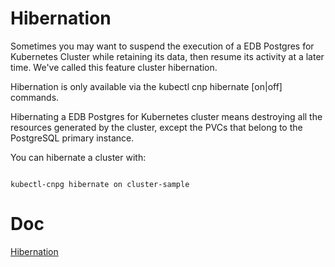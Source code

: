 
# Hibernation

Sometimes you may want to suspend the execution of a EDB Postgres for Kubernetes Cluster while retaining its data, then resume its activity at a later time. We've called this feature cluster hibernation.

Hibernation is only available via the kubectl cnp hibernate [on|off] commands.

Hibernating a EDB Postgres for Kubernetes cluster means destroying all the resources generated by the cluster, except the PVCs that belong to the PostgreSQL primary instance.

You can hibernate a cluster with:

```

kubectl-cnpg hibernate on cluster-sample

```

# Doc

[Hibernation](https://www.enterprisedb.com/docs/postgres_for_kubernetes/latest/kubectl-plugin/#cluster-hibernation)

